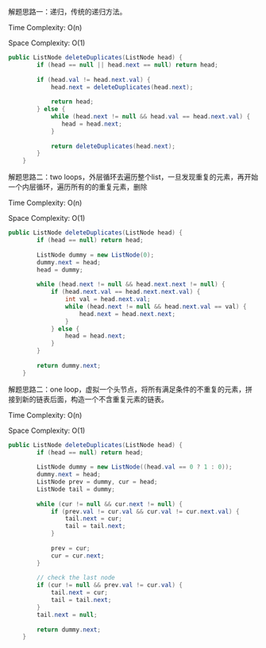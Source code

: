 解题思路一：递归，传统的递归方法。

Time Complexity: O(n)

Space Complexity: O(1)

```java
public ListNode deleteDuplicates(ListNode head) {
        if (head == null || head.next == null) return head;
        
        if (head.val != head.next.val) {
            head.next = deleteDuplicates(head.next);
            
            return head;
        } else {
            while (head.next != null && head.val == head.next.val) {
               head = head.next; 
            }
        
            return deleteDuplicates(head.next);
        }
    }
```



解题思路二：two loops，外层循环去遍历整个list，一旦发现重复的元素，再开始一个内层循环，遍历所有的的重复元素，删除

Time Complexity: O(n)

Space Complexity: O(1)

```java
public ListNode deleteDuplicates(ListNode head) {
        if (head == null) return head;
        
        ListNode dummy = new ListNode(0);
        dummy.next = head;
        head = dummy;
        
        while (head.next != null && head.next.next != null) {
            if (head.next.val == head.next.next.val) {
                int val = head.next.val;
                while (head.next != null && head.next.val == val) {
                    head.next = head.next.next;
                }
            } else {
                head = head.next;
            }
        }
        
        return dummy.next;
    }
```



解题思路二：one loop，虚拟一个头节点，将所有满足条件的不重复的元素，拼接到新的链表后面，构造一个不含重复元素的链表。

Time Complexity: O(n)

Space Complexity: O(1)

```java
public ListNode deleteDuplicates(ListNode head) {
        if (head == null) return head;
        
        ListNode dummy = new ListNode((head.val == 0 ? 1 : 0));
        dummy.next = head;
        ListNode prev = dummy, cur = head;
        ListNode tail = dummy;
        
        while (cur != null && cur.next != null) {
            if (prev.val != cur.val && cur.val != cur.next.val) {
                tail.next = cur;
                tail = tail.next;
            }
            
            prev = cur;
            cur = cur.next;
        }
        
        // check the last node
        if (cur != null && prev.val != cur.val) {
            tail.next = cur;
            tail = tail.next;
        }
        tail.next = null;
        
        return dummy.next;
    }
```







